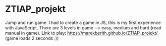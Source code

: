# ZTIAP_projekt

Jump and run game. I had to create a game in JS, this is my first experience with JavaScript. 
There are 3 levels in game --> easy, medium and hard (read manual in game).
Link to play: https://marekberith.github.io/ZTIAP_projekt/ (game loads 2 seconds :))
